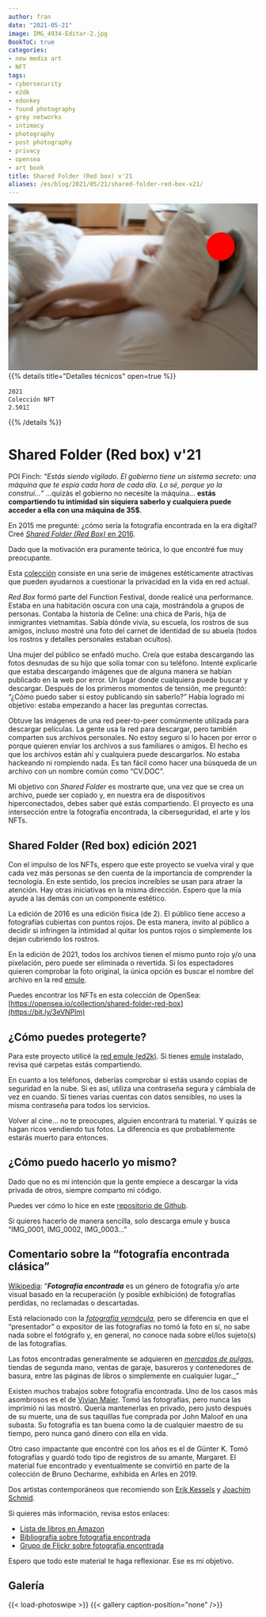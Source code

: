 ```yaml
---
author: fran
date: "2021-05-21"
image: IMG_4934-Editar-2.jpg
BookToC: true
categories:
- new media art
- NFT
tags:
- cybersecurity
- e2dk
- edonkey
- found photography
- grey networks
- intimacy
- photography
- post photography
- privacy
- opensea
- art book
title: Shared Folder (Red box) v'21
aliases: /es/blog/2021/05/21/shared-folder-red-box-v21/
---
```

![](IMG_4934-Editar-2.jpg)
{{% details title="Detalles técnicos" open=true %}}
````
2021
Colección NFT
2.501Ξ
````
{{% /details %}}

# Shared Folder (Red box) v'21

POI Finch: _“Estás siendo vigilado. El gobierno tiene un sistema secreto: una máquina que te espía cada hora de cada día. Lo sé, porque yo la construí…”_ …quizás el gobierno no necesite la máquina… **estás compartiendo tu intimidad sin siquiera saberlo y cualquiera puede acceder a ella con una máquina de 35$**.

En 2015 me pregunté: ¿cómo sería la fotografía encontrada en la era digital? Creé [_Shared Folder (Red Box)_ en 2016](../Shared_folder_red_box).

Dado que la motivación era puramente teórica, lo que encontré fue muy preocupante.

Esta [colección](https://bit.ly/3eVNPlm) consiste en una serie de imágenes estéticamente atractivas que pueden ayudarnos a cuestionar la privacidad en la vida en red actual.

_Red Box_ formó parte del Function Festival, donde realicé una performance. Estaba en una habitación oscura con una caja, mostrándola a grupos de personas. Contaba la historia de Celine: una chica de París, hija de inmigrantes vietnamitas. Sabía dónde vivía, su escuela, los rostros de sus amigos, incluso mostré una foto del carnet de identidad de su abuela (todos los rostros y detalles personales estaban ocultos).

Una mujer del público se enfadó mucho. Creía que estaba descargando las fotos desnudas de su hijo que solía tomar con su teléfono. Intenté explicarle que estaba descargando imágenes que de alguna manera se habían publicado en la web por error. Un lugar donde cualquiera puede buscar y descargar. Después de los primeros momentos de tensión, me preguntó: “¿Cómo puedo saber si estoy publicando sin saberlo?” Había logrado mi objetivo: estaba empezando a hacer las preguntas correctas.

Obtuve las imágenes de una red peer-to-peer comúnmente utilizada para descargar películas. La gente usa la red para descargar, pero también comparten sus archivos personales. No estoy seguro si lo hacen por error o porque quieren enviar los archivos a sus familiares o amigos. El hecho es que los archivos están ahí y cualquiera puede descargarlos. No estaba hackeando ni rompiendo nada. Es tan fácil como hacer una búsqueda de un archivo con un nombre común como “CV.DOC”.

Mi objetivo con _Shared Folder_ es mostrarte que, una vez que se crea un archivo, puede ser copiado y, en nuestra era de dispositivos hiperconectados, debes saber qué estás compartiendo. El proyecto es una intersección entre la fotografía encontrada, la ciberseguridad, el arte y los NFTs.

## Shared Folder (Red box) edición 2021

Con el impulso de los NFTs, espero que este proyecto se vuelva viral y que cada vez más personas se den cuenta de la importancia de comprender la tecnología. En este sentido, los precios increíbles se usan para atraer la atención. Hay otras iniciativas en la misma dirección. Espero que la mía ayude a las demás con un componente estético.

La edición de 2016 es una edición física (de 2). El público tiene acceso a fotografías cubiertas con puntos rojos. De esta manera, invito al público a decidir si infringen la intimidad al quitar los puntos rojos o simplemente los dejan cubriendo los rostros.

En la edición de 2021, todos los archivos tienen el mismo punto rojo y/o una pixelación, pero puede ser eliminada o revertida. Si los espectadores quieren comprobar la foto original, la única opción es buscar el nombre del archivo en la red [emule](https://www.emule-project.net/home/perl/general.cgi?l=1).

Puedes encontrar los NFTs en esta colección de OpenSea: [https://opensea.io/collection/shared-folder-red-box](https://bit.ly/3eVNPlm)

## ¿Cómo puedes protegerte?

Para este proyecto utilicé la [red emule (ed2k)](https://en.wikipedia.org/wiki/EDonkey_network). Si tienes [emule](https://www.emule-project.net/home/perl/general.cgi?l=1) instalado, revisa qué carpetas estás compartiendo.

En cuanto a los teléfonos, deberías comprobar si estás usando copias de seguridad en la nube. Si es así, utiliza una contraseña segura y cámbiala de vez en cuando. Si tienes varias cuentas con datos sensibles, no uses la misma contraseña para todos los servicios.

Volver al cine… no te preocupes, alguien encontrará tu material. Y quizás se hagan ricos vendiendo tus fotos. La diferencia es que probablemente estarás muerto para entonces.

## ¿Cómo puedo hacerlo yo mismo?

Dado que no es mi intención que la gente empiece a descargar la vida privada de otros, siempre comparto mi código.

Puedes ver cómo lo hice en este [repositorio de Github](https://github.com/fransimo/shared_folder).

Si quieres hacerlo de manera sencilla, solo descarga emule y busca “IMG\_0001, IMG\_0002, IMG\_0003…”

## Comentario sobre la “fotografía encontrada clásica”

[Wikipedia](https://en.wikipedia.org/wiki/Found_photography): “**_Fotografía encontrada_** es un género de fotografía y/o arte visual basado en la recuperación (y posible exhibición) de fotografías perdidas, no reclamadas o descartadas.

Está relacionado con la [_fotografía vernácula_](https://en.wikipedia.org/wiki/Vernacular_photography), pero se diferencia en que el “presentador” o expositor de las fotografías no tomó la foto en sí, no sabe nada sobre el fotógrafo y, en general, no conoce nada sobre el/los sujeto(s) de las fotografías.

Las fotos encontradas generalmente se adquieren en [_mercados de pulgas_](https://en.wikipedia.org/wiki/Flea_market), tiendas de segunda mano, ventas de garaje, basureros y contenedores de basura, entre las páginas de libros o simplemente en cualquier lugar._”

Existen muchos trabajos sobre fotografía encontrada. Uno de los casos más asombrosos es el de [Vivian Maier](http://www.vivianmaier.com/). Tomó las fotografías, pero nunca las imprimió ni las mostró. Quería mantenerlas en privado, pero justo después de su muerte, una de sus taquillas fue comprada por John Maloof en una subasta. Su fotografía es tan buena como la de cualquier maestro de su tiempo, pero nunca ganó dinero con ella en vida.

Otro caso impactante que encontré con los años es el de Günter K. Tomó fotografías y guardó todo tipo de registros de su amante, Margaret. El material fue encontrado y eventualmente se convirtió en parte de la colección de Bruno Decharme, exhibida en Arles en 2019.

Dos artistas contemporáneos que recomiendo son [Erik Kessels](https://www.erikkessels.com/) y [Joachim Schmid](https://www.lumpenfotografie.de/).

Si quieres más información, revisa estos enlaces:
-   [Lista de libros en Amazon](https://amzn.to/2VV4WYF)
-   [Bibliografía sobre fotografía encontrada](https://foundphotography.nl/bibliografie/)
-   [Grupo de Flickr sobre fotografía encontrada](https://www.flickr.com/groups/1459463@N25/)

Espero que todo este material te haga reflexionar. Ese es mi objetivo.

## Galería
{{< load-photoswipe >}}
{{< gallery caption-position="none" />}}

